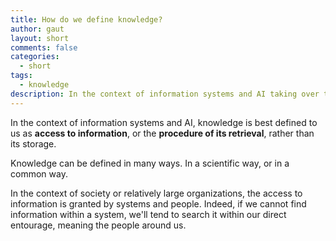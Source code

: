 ```yaml
---
title: How do we define knowledge?
author: gaut
layout: short
comments: false
categories:
  - short
tags:
  - knowledge
description: In the context of information systems and AI taking over the world, knowledge is best defined to us as access to information, or the procedure of its retrieval, rather than its storage.
---
```

In the context of information systems and AI, knowledge is best defined to us as **access to information**, or the **procedure of its retrieval**, rather than its storage.

Knowledge can be defined in many ways. In a scientific way, or in a common way.

In the context of society or relatively large organizations, the access to information is granted by systems and people. Indeed, if we cannot find information within a system, we'll tend to search it within our direct entourage, meaning the people around us.
